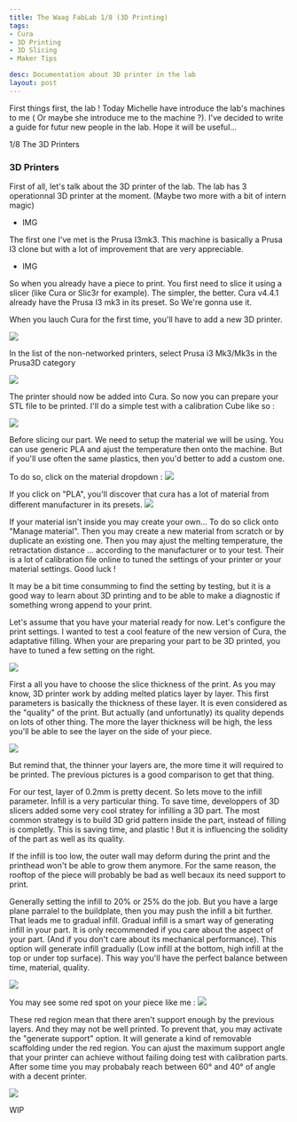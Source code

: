 ```yaml
---
title: The Waag FabLab 1/8 (3D Printing)
tags:
- Cura
- 3D Printing
- 3D Slicing
- Maker Tips

desc: Documentation about 3D printer in the lab
layout: post
---
```

First things first, the lab !
Today Michelle have introduce the lab's machines to me ( Or maybe she introduce me to the machine ?).
I've decided to write a guide for futur new people in the lab. Hope it will be useful... 

1/8 The 3D Printers

<!-- more -->

### 3D Printers
First of all, let's talk about the 3D printer of the lab.
The lab has 3 operationnal 3D printer at the moment. (Maybe two more with a bit of intern magic)

- IMG

The first one I've met is the Prusa I3mk3. This machine is basically a Prusa I3 clone but with a lot of improvement that are very appreciable.

- IMG

So when you already have a piece to print. You first need to slice it using a slicer (like Cura or Slic3r for example).
The simpler, the better. Cura v4.4.1 already have the Prusa I3 mk3 in its preset. So We're gonna use it.

When you lauch Cura for the first time, you'll have to add a new 3D printer.

<img src="{{site.baseurl}}/assets/img/post-fablab/cura-init.JPG">

In the list of the non-networked printers, select Prusa i3 Mk3/Mk3s in the Prusa3D category

<img src="{{site.baseurl}}/assets/img/post-fablab/cura-prusa.JPG">

The printer should now be added into Cura.
So now you can prepare your STL file to be printed.
I'll do a simple test with a calibration Cube like so :

<img src="{{site.baseurl}}/assets/img/post-fablab/cura-cube.JPG">

Before slicing our part. We need to setup the material we will be using. You can use generic PLA and ajust the temperature then onto the machine. But if you'll use often the same plastics, then you'd better to add a custom one.

To do so, click on the material dropdown :
<img src="{{site.baseurl}}/assets/img/post-fablab/cura-material.JPG">

If you click on "PLA", you'll discover that cura has a lot of material from different manufacturer in its presets. 
<img src="{{site.baseurl}}/assets/img/post-fablab/cura-material.JPG">

If your material isn't inside you may create your own... To do so click onto "Manage material". Then you may create a new material from scratch or by duplicate an existing one. Then you may ajust the melting temperature, the retractation distance ... according to the manufacturer or to your test. Their is a lot of calibration file online to tuned the settings of your printer or your material settings. Good luck !

It may be a bit time consumming to find the setting by testing, but it is a good way to learn about 3D printing and to be able to make a diagnostic if something wrong append to your print.

Let's assume that you have your material ready for now. Let's configure the print settings.
I wanted to test a cool feature of the new version of Cura, the adaptative filling.
When your are preparing your part to be 3D printed, you have to tuned a few setting on the right.

<img src="{{site.baseurl}}/assets/img/post-fablab/cura-setting.JPG">

First a all you have to choose the slice thickness of the print. As you may know, 3D printer work by adding melted platics layer by layer. This first parameters is basically the thickness of these layer. It is even considered as the "quality" of the print. But actually (and unfortunatly) its quality depends on lots of other thing. The more the layer thickness will be high, the less you'll be able to see the layer on the side of your piece.

<img src="{{site.baseurl}}/assets/img/post-fablab/cura-layer.JPG">

But remind that, the thinner your layers are, the more time it will required to be printed. The previous pictures is a good comparison to get that thing.

For our test, layer of 0.2mm is pretty decent. 
So lets move to the infill parameter. Infill is a very particular thing. To save time, developpers of 3D slicers added some very cool stratey for infilling a 3D part. The most common strategy is to build 3D grid pattern inside the part, instead of filling is completly. This is saving time, and plastic ! But it is influencing the solidity of the part as well as its quality.

If the infill is too low, the outer wall may deform during the print and the printhead won't be able to grow them anymore. For the same reason, the rooftop of the piece will probably be bad as well becaux its need support to print.

Generally setting the infill to 20% or 25% do the job. But you have a large plane parralel to the buildplate, then you may push the infill a bit further. That leads me to gradual infill. Gradual infill is a smart way of generating infill in your part. It is only recommended if you care about the aspect of your part. (And if you don't care about its mechanical performance).
This option will generate infill gradually (Low infill at the bottom, high infill at the top or under top surface). This way you'll have the perfect balance between time, material, quality. 

<img src="{{site.baseurl}}/assets/gif/post-fablab/cura-gradual.gif">

You may see some red spot on your piece like me :
<img src="{{site.baseurl}}/assets/img/post-fablab/cura-red.JPG">

These red region mean that there aren't support enough by the previous layers. And they may not be well printed. To prevent that, you may activate the "generate support" option. It will generate a kind of removable scaffolding under the red region. You can ajust the maximum support angle that your printer can achieve without failing doing test with calibration parts. After some time you may probabaly reach between 60° and 40° of angle with a decent printer.

<img src="{{site.baseurl}}/assets/img/post-fablab/cura-angle.JPG">

WIP


